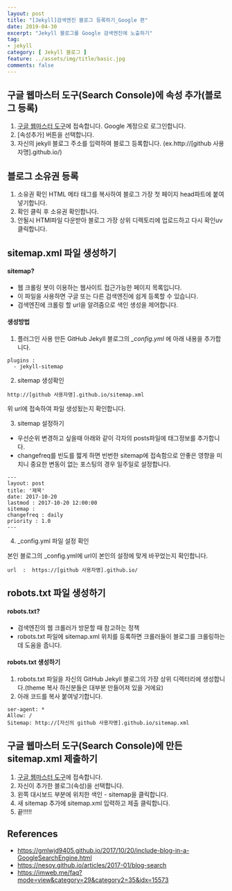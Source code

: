 ```yaml
---
layout: post
title: "[Jekyll]검색엔진 블로그 등록하기_Google 편"
date: 2019-04-30
excerpt: "Jekyll 블로그를 Google 검색엔진에 노출하기"
tag:
- jekyll
category: [ Jekyll 블로그 ]
feature: ../assets/img/title/basic.jpg
comments: false
---
```


## 구글 웹마스터 도구(Search Console)에 속성 추가(블로그 등록)

1. [구글 웹마스터 도구](https://search.google.com/search-console/about)에 접속합니다. Google 계정으로 로그인합니다.
2. [속성추가] 버튼을 선택합니다.
3. 자신의 jekyll 블로그 주소를 입력하여 블로그 등록합니다. (ex.http://[github 사용자명].github.io/)

## 블로그 소유권 등록

1. 소유권 확인 HTML 메타 태그를 복사하여 블로그 가장 첫 페이지 head파트에 붙여넣기합니다.
2. 확인 클릭 후 소유권 확인합니다.
3. 안될시 HTMl파일 다운받아 블로그 가장 상위 디렉토리에 업로드하고 다시 확인uv클릭합니다.

## sitemap.xml 파일 생성하기

#### sitemap?
- 웹 크롤링 봇이 이용하는 웹사이트 접근가능한 페이지 목록입니다.
- 이 파일을 사용하면 구글 또는 다른 검색엔진에 쉽게 등록할 수 있습니다.
- 검색엔진에 크롤링 할 url을 알려줌으로 색인 생성을 제어합니다.

#### 생성방법
1. 플러그인 사용
만든 GitHub Jekyll 블로그의 *_config.yml* 에 아래 내용을 추가합니다.
```
plugins : 
  - jekyll-sitemap
```
2. sitemap 생성확인
```
http://[github 사용자명].github.io/sitemap.xml
```
위 url에 접속하여 파일 생성됬는지 확인합니다.

3. sitemap 설정하기
- 우선순위 변경하고 싶을때 아래와 같이 각자의 posts파일에 태그정보를 추가합니다.
- changefreq를 빈도를 짧게 하면 빈번한 sitemap에 접속함으로 안좋은 영향을 미치니 중요한 변동이 없는 포스팅의 경우 일주일로 설정합니다.
```
---
layout: post
title: '제목'
date: 2017-10-20
lastmod : 2017-10-20 12:00:00
sitemap :
changefreq : daily
priority : 1.0
---
```

4. _config.yml 파일 설정 확인

본인 블로그의 _config.yml에 url이 본인의 설정에 맞게 바꾸었는지 확인합니다.

```
url  :  https://[github 사용자명].github.io/
```

## robots.txt 파일 생성하기

#### robots.txt?
- 검색엔진의 웹 크롤러가 방문할 때 참고하는 정책
- robots.txt 파일에 sitemap.xml 위치를 등록하면 크롤러들이 블로그를 크롤링하는데 도움을 줍니다.

#### robots.txt 생성하기
1. robots.txt 파일을 자신의 GitHub Jekyll 블로그의 가장 상위 디렉터리에 생성합니다.(theme 복사 하신분들은 대부분 만들어져 있을 거에요)
2. 아래 코드를 복사 붙여넣기합니다.
```
ser-agent: *
Allow: /
Sitemap: http://[자신의 github 사용자명].github.io/sitemap.xml
```

## 구글 웹마스터 도구(Search Console)에 만든 sitemap.xml 제출하기
1. [구글 웹마스터 도구](https://search.google.com/search-console/about)에 접속합니다.
2. 자신이 추가한 블로그(속성)을 선택합니다.
3. 왼쪽 대시보드 부분에 위치한 색인 - sitemap을 클릭합니다.
4. 새 sitemap 추가에 sitemap.xml 입력하고 제출 클릭합니다.
5. 끝!!!!!

## References
- https://gmlwjd9405.github.io/2017/10/20/include-blog-in-a-GoogleSearchEngine.html
- https://nesoy.github.io/articles/2017-01/blog-search
- https://imweb.me/faq?mode=view&category=29&category2=35&idx=15573

